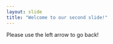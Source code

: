 ```yaml
---
layout: slide
title: "Welcome to our second slide!"
---
```

<bold>Please</bold> use the left arrow to go back!
